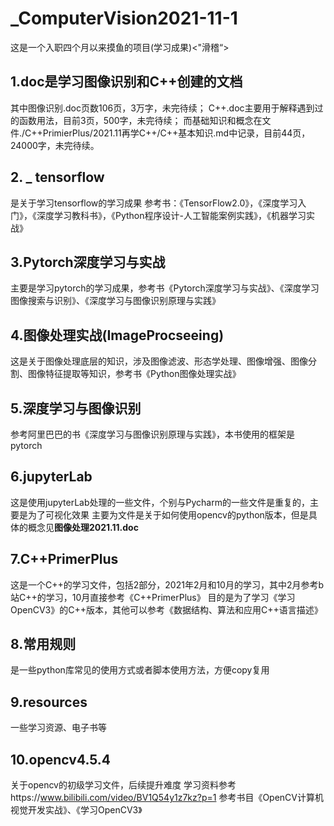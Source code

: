 # _ComputerVision2021-11-1
这是一个入职四个月以来摸鱼的项目(学习成果)&lt;"滑稽“>

## 1.doc是学习图像识别和C++创建的文档
  其中图像识别.doc页数106页，3万字，未完待续；
  C++.doc主要用于解释遇到过的函数用法，目前3页，500字，未完待续；
  而基础知识和概念在文件./C++PrimierPlus/2021.11再学C++/C++基本知识.md中记录，目前44页，24000字，未完待续。
## 2. _ tensorflow
  是关于学习tensorflow的学习成果
  参考书：《TensorFlow2.0》，《深度学习入门》，《深度学习教科书》，《Python程序设计-人工智能案例实践》，《机器学习实战》
## 3.Pytorch深度学习与实战
  主要是学习pytorch的学习成果，参考书《Pytorch深度学习与实战》、《深度学习图像搜索与识别》、《深度学习与图像识别原理与实践》
## 4.图像处理实战(ImageProcseeing)
  这是关于图像处理底层的知识，涉及图像滤波、形态学处理、图像增强、图像分割、图像特征提取等知识，参考书《Python图像处理实战》
## 5.深度学习与图像识别
  参考阿里巴巴的书《深度学习与图像识别原理与实践》，本书使用的框架是pytorch
## 6.jupyterLab
  这是使用jupyterLab处理的一些文件，个别与Pycharm的一些文件是重复的，主要是为了可视化效果
  主要为文件是关于如何使用opencv的python版本，但是具体的概念见**图像处理2021.11.doc**
## 7.C++PrimerPlus
   这是一个C++的学习文件，包括2部分，2021年2月和10月的学习，其中2月参考b站C++的学习，10月直接参考《C++PrimerPlus》
   目的是为了学习《学习OpenCV3》的C++版本，其他可以参考《数据结构、算法和应用C++语言描述》
## 8.常用规则
  是一些python库常见的使用方式或者脚本使用方法，方便copy复用
## 9.resources
  一些学习资源、电子书等
## 10.opencv4.5.4
  关于opencv的初级学习文件，后续提升难度
  学习资料参考https://www.bilibili.com/video/BV1Q54y1z7kz?p=1
  参考书目《OpenCV计算机视觉开发实战》、《学习OpenCV3》
